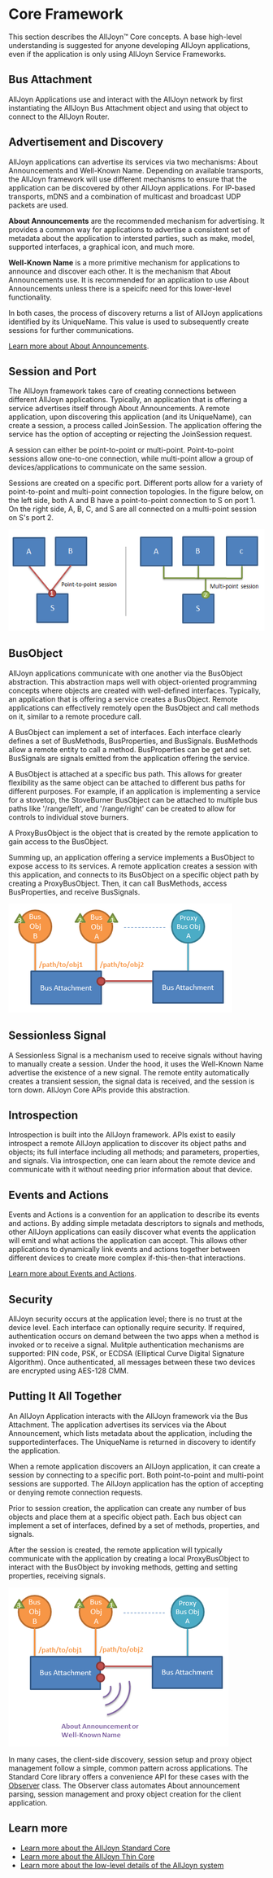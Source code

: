 # Core Framework

This section describes the AllJoyn&trade; Core concepts. A base high-level
understanding is suggested for anyone developing AllJoyn applications,
even if the application is only using AllJoyn Service Frameworks.

## Bus Attachment

AllJoyn Applications use and interact with the AllJoyn network
by first instantiating the AllJoyn Bus Attachment object and using
that object to connect to the AllJoyn Router.

## Advertisement and Discovery

AllJoyn applications can advertise its services via two mechanisms: 
About Announcements and Well-Known Name. Depending on available 
transports, the AllJoyn framework will use different mechanisms 
to ensure that the application can be discovered by other AllJoyn 
applications. For IP-based transports, mDNS and a combination of 
multicast and broadcast UDP packets are used.

**About Announcements** are the recommended mechanism for advertising. It
provides a common way for applications to advertise a consistent set
of metadata about the application to intersted parties, such as make,
model, supported interfaces, a graphical icon, and much more.

**Well-Known Name** is a more primitive mechanism for applications to 
announce and discover each other. It is the mechanism that About 
Announcements use. It is recommended for an application to use About 
Announcements unless there is a speicifc need for this lower-level 
functionality.

In both cases, the process of discovery returns a list of AllJoyn 
applications identified by its UniqueName. This value is used to 
subsequently create sessions for further communications.

[Learn more about About Announcements][about].  

## Session and Port

The AllJoyn framework takes care of creating connections between different AllJoyn
applications. Typically, an application that is offering a service 
advertises itself through About Announcements. A remote application, 
upon discovering this application (and its UniqueName), can create a 
session, a process called JoinSession. The application offering the 
service has the option of accepting or rejecting the JoinSession request.

A session can either be point-to-point or multi-point. Point-to-point
sessions allow one-to-one connection, while multi-point allow a group of
devices/applications to communicate on the same session.

Sessions are created on a specific port. Different ports allow for
a variety of point-to-point and multi-point connection topologies.
In the figure below, on the left side, both A and B have a 
point-to-point connection to S on port 1. On the right side, A,
B, C, and S are all connected on a multi-point session on S's port
2.

![alljoyn-core-sessions][alljoyn-core-sessions]

## BusObject

AllJoyn applications communicate with one another via the BusObject
abstraction. This abstraction maps well with object-oriented programming
concepts where objects are created with well-defined interfaces. Typically, 
an application that is offering a service creates a BusObject. Remote 
applications can effectively remotely open the BusObject and call methods 
on it, similar to a remote procedure call.

A BusObject can implement a set of interfaces. Each interface clearly
defines a set of BusMethods, BusProperties, and BusSignals. BusMethods
allow a remote entity to call a method. BusProperties can be get and set.
BusSignals are signals emitted from the application offering the service.

A BusObject is attached at a specific bus path. This allows for greater
flexibility as the same object can be attached to different bus paths
for different purposes. For example, if an application is implementing
a service for a stovetop, the StoveBurner BusObject can be attached to
multiple bus paths like '/range/left', and '/range/right' can be created
to allow for controls to individual stove burners.

A ProxyBusObject is the object that is created by the remote application
to gain access to the BusObject.

Summing up, an application offering a service implements a BusObject to
expose access to its services.  A remote application creates a session 
with this application, and connects to its BusObject on a specific object 
path by creating a ProxyBusObject. Then, it can call BusMethods, access 
BusProperties, and receive BusSignals.

![alljoyn-core-busobject][alljoyn-core-busobject]

## Sessionless Signal

A Sessionless Signal is a mechanism used to receive signals without having to
manually create a session. Under the hood, it uses the Well-Known Name 
advertise the existence of a new signal. The remote entity automatically
creates a transient session, the signal data is received, and the 
session is torn down. AllJoyn Core APIs provide this abstraction.

## Introspection

Introspection is built into the AllJoyn framework. APIs exist to easily introspect
a remote AllJoyn application to discover its object paths and objects;
its full interface including all methods; and parameters, properties,
and signals. Via introspection, one can learn about the remote device
and communicate with it without needing prior information about that
device.

## Events and Actions

Events and Actions is a convention for an application to describe its
events and actions. By adding simple metadata descriptors to signals
and methods, other AllJoyn applications can easily discover what
events the application will emit and what actions the application can
accept. This allows other applications to dynamically link events
and actions together between different devices to create more complex
if-this-then-that interactions.

[Learn more about Events and Actions][events-and-actions].

## Security

AllJoyn security occurs at the application level; there is no trust
at the device level. Each interface can optionally require security.
If required, authentication occurs on demand between the two apps
when a method is invoked or to receive a signal. Mulitple authentication
mechanisms are supported: PIN code, PSK, or ECDSA (Elliptical Curve Digital 
Signature Algorithm). Once authenticated, all messages between these
two devices are encrypted using AES-128 CMM.

## Putting It All Together

An AllJoyn Application interacts with the AllJoyn framework via the 
Bus Attachment. The application advertises its services via the About 
Announcement, which lists metadata about the application, including the 
supportedinterfaces. The UniqueName is returned in discovery to identify 
the application.

When a remote application discovers an AllJoyn application, it can 
create a session by connecting to a specific port. Both point-to-point
and multi-point sessions are supported.  The AllJoyn application
has the option of accepting or denying remote connection requests.

Prior to session creation, the application can create any number of bus 
objects and place them at a specific object path. Each bus object can 
implement a set of interfaces, defined by a set of methods, properties, 
and signals.

After the session is created, the remote application will typically 
communicate with the application by creating a local ProxyBusObject to 
interact with the BusObject by invoking methods, getting and setting 
properties, receiving signals.

![alljoyn-core-components][alljoyn-core-components]

In many cases, the client-side discovery, session setup and proxy object
management follow a simple, common pattern across applications. The Standard
Core library offers a convenience API for these cases with the
[Observer][observer-api-guide] class. The Observer class automates About
announcement parsing, session management and proxy object creation for the
client application.

## Learn more

* [Learn more about the AllJoyn Standard Core][aj-scl]
* [Learn more about the AllJoyn Thin Core][aj-tcl]
* [Learn more about the low-level details of the AllJoyn system][aj-system]

[about]: /learn/core/about-announcement
[events-and-actions]: /learn/core/events-and-actions
[alljoyn-core-sessions]: /files/learn/alljoyn-core-sessions.png
[alljoyn-core-busobject]: /files/learn/alljoyn-core-busobject.png
[alljoyn-core-components]: /files/learn/alljoyn-core-components.png

[aj-system]: /learn/core/system-description
[aj-scl]: /learn/core/standard-core
[aj-tcl]: /learn/core/thin-core
[observer-api-guide]: /develop/api-guide/core/observer/
